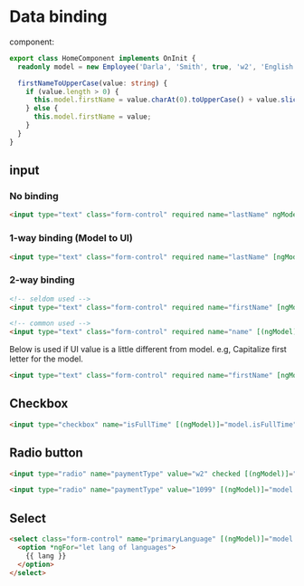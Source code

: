# Data binding

component:

```ts
export class HomeComponent implements OnInit {
  readonly model = new Employee('Darla', 'Smith', true, 'w2', 'English');

  firstNameToUpperCase(value: string) {
    if (value.length > 0) {
      this.model.firstName = value.charAt(0).toUpperCase() + value.slice(1);
    } else {
      this.model.firstName = value;
    }
  }
}
```

## input

### No binding

```html
<input type="text" class="form-control" required name="lastName" ngModel>
```

### 1-way binding (Model to UI)

```html
<input type="text" class="form-control" required name="lastName" [ngModel]="model.lastName">
```

### 2-way binding

```html
<!-- seldom used -->
<input type="text" class="form-control" required name="firstName" [ngModel]="model.firstName" (ngModelChange)="model.firstName=$event">

<!-- common used -->
<input type="text" class="form-control" required name="name" [(ngModel)]="model.firstName">
```

Below is used if UI value is a little different from model. e.g, Capitalize first letter for the model.

```html
<input type="text" class="form-control" required name="firstName" [ngModel]="model.firstName" (ngModelChange)="firstNameToUpperCase($event)">
```

## Checkbox

```html
<input type="checkbox" name="isFullTime" [(ngModel)]="model.isFullTime"> Full Time Employee
```

## Radio button

```html
<input type="radio" name="paymentType" value="w2" checked [(ngModel)]="model.paymentType"> W2

<input type="radio" name="paymentType" value="1099" [(ngModel)]="model.paymentType"> 1099
```

## Select

```html
<select class="form-control" name="primaryLanguage" [(ngModel)]="model.primaryLanguage">
  <option *ngFor="let lang of languages">
    {{ lang }}
  </option>
</select>
```
